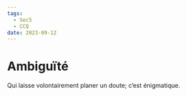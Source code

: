 ```yaml
---
tags:
  - Sec5
  - CCQ
date: 2023-09-12
---
```


# Ambiguïté

Qui laisse volontairement planer un doute; c’est énigmatique.